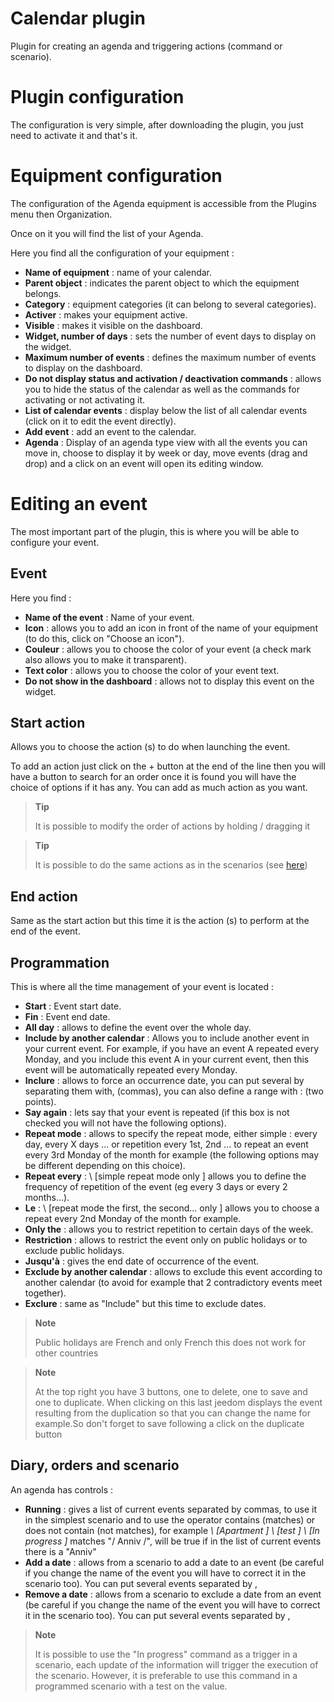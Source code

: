# Calendar plugin

Plugin for creating an agenda and triggering actions (command or scenario).

# Plugin configuration

The configuration is very simple, after downloading the plugin, you just need to activate it and that's it.

# Equipment configuration

The configuration of the Agenda equipment is accessible from the Plugins menu then Organization.

Once on it you will find the list of your Agenda.

Here you find all the configuration of your equipment :

-   **Name of equipment** : name of your calendar.
-   **Parent object** : indicates the parent object to which the equipment belongs.
-   **Category** : equipment categories (it can belong to several categories).
-   **Activer** : makes your equipment active.
-   **Visible** : makes it visible on the dashboard.
-   **Widget, number of days** : sets the number of event days to display on the widget.
-   **Maximum number of events** : defines the maximum number of events to display on the dashboard.
-   **Do not display status and activation / deactivation commands** : allows you to hide the status of the calendar as well as the commands for activating or not activating it.
-   **List of calendar events** : display below the list of all calendar events (click on it to edit the event directly).
-   **Add event** : add an event to the calendar.
-   **Agenda** : Display of an agenda type view with all the events you can move in, choose to display it by week or day, move events (drag and drop) and a click on an event will open its editing window.

# Editing an event

The most important part of the plugin, this is where you will be able to configure your event.

## Event

Here you find :

-   **Name of the event** : Name of your event.
-   **Icon** : allows you to add an icon in front of the name of your equipment (to do this, click on "Choose an icon").
-   **Couleur** : allows you to choose the color of your event (a check mark also allows you to make it transparent).
-   **Text color** : allows you to choose the color of your event text.
-   **Do not show in the dashboard** : allows not to display this event on the widget.

## Start action

Allows you to choose the action (s) to do when launching the event.

To add an action just click on the + button at the end of the line then you will have a button to search for an order once it is found you will have the choice of options if it has any. You can add as much action as you want.

> **Tip**
>
> It is possible to modify the order of actions by holding / dragging it


> **Tip**
>
>It is possible to do the same actions as in the scenarios (see [here](https://jeedom.github.io/core/en_US/scenario))

## End action

Same as the start action but this time it is the action (s) to perform at the end of the event.

## Programmation

This is where all the time management of your event is located :

-   **Start** : Event start date.
-   **Fin** : Event end date.
-   **All day** : allows to define the event over the whole day.
-   **Include by another calendar** : Allows you to include another event in your current event. For example, if you have an event A repeated every Monday, and you include this event A in your current event, then this event will be automatically repeated every Monday.
-   **Inclure** : allows to force an occurrence date, you can put several by separating them with, (commas), you can also define a range with : (two points).
-   **Say again** : lets say that your event is repeated (if this box is not checked you will not have the following options).
-   **Repeat mode** : allows to specify the repeat mode, either simple : every day, every X days ... or repetition every 1st, 2nd ... to repeat an event every 3rd Monday of the month for example (the following options may be different depending on this choice).
-   **Repeat every** : \ [simple repeat mode only \] allows you to define the frequency of repetition of the event (eg every 3 days or every 2 months…).
-   **Le** : \ [repeat mode the first, the second… only \] allows you to choose a repeat every 2nd Monday of the month for example.
-   **Only the** : allows you to restrict repetition to certain days of the week.
-   **Restriction** : allows to restrict the event only on public holidays or to exclude public holidays.
-   **Jusqu'à** : gives the end date of occurrence of the event.
-   **Exclude by another calendar** : allows to exclude this event according to another calendar (to avoid for example that 2 contradictory events meet together).
-   **Exclure** : same as "Include" but this time to exclude dates.

> **Note**
>
> Public holidays are French and only French this does not work for other countries

> **Note**
>
> At the top right you have 3 buttons, one to delete, one to save and one to duplicate. When clicking on this last jeedom displays the event resulting from the duplication so that you can change the name for example.So don't forget to save following a click on the duplicate button

## Diary, orders and scenario

An agenda has controls :

-   **Running** : gives a list of current events separated by commas, to use it in the simplest scenario and to use the operator contains (matches) or does not contain (not matches), for example *\ [Apartment \] \ [test \] \ [In progress \]* matches "/ Anniv /", will be true if in the list of current events there is a "Anniv"
- **Add a date** : allows from a scenario to add a date to an event (be careful if you change the name of the event you will have to correct it in the scenario too). You can put several events separated by ,
- **Remove a date** : allows from a scenario to exclude a date from an event (be careful if you change the name of the event you will have to correct it in the scenario too). You can put several events separated by ,

> **Note**
>
> It is possible to use the "In progress" command as a trigger in a scenario, each update of the information will trigger the execution of the scenario. However, it is preferable to use this command in a programmed scenario with a test on the value.
